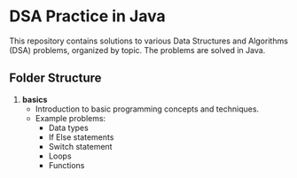 # DSA Practice in Java

This repository contains solutions to various Data Structures and Algorithms (DSA) problems, organized by topic. The problems are solved in Java.

## Folder Structure

1. **basics**
   - Introduction to basic programming concepts and techniques.
   - Example problems: 
     - Data types
     - If Else statements
     - Switch statement
     - Loops
     - Functions
